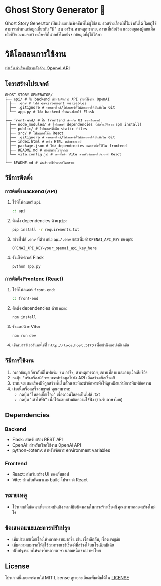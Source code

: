 # Ghost Story Generator 👻

Ghost Story Generator เป็นเว็บแอปพลิเคชันที่ให้ผู้ใช้สามารถสร้างเรื่องผีที่ไม่ซ้ำกันได้ โดยผู้ใช้สามารถกำหนดข้อมูลเกี่ยวกับ "ผี" เช่น อาชีพ, สาเหตุการตาย, สถานที่เสียชีวิต และอายุของผู้ตายเมื่อเสียชีวิต ระบบจะสร้างเรื่องผีที่น่ากลัวโดยอิงจากข้อมูลที่ผู้ใช้ให้มา

# วิดีโอสอนการใช้งาน

[ทำเว็บเล่าเรื่องผีตามสั่งด้วย OpenAI API](https://www.youtube.com/watch?v=nr2Qi5AMw88)

## โครงสร้างโปรเจกต์

```
GHOST-STORY-GENERATOR/
├── api/ # ฝั่ง backend สำหรับจัดการ API เรียกใช้งาน OpenAI
│ ├── .env # ไฟล์ environment variables
│ ├── .gitignore # รายการไฟล์/โฟลเดอร์ที่ไม่ต้องการให้บันทึกใน Git
│ └── app.py # โค้ด backend ที่พัฒนาโดยใช้ Flask
│
├── front-end/ # ฝั่ง frontend สำหรับ UI ของเว็บแอป
│ ├── node_modules/ # โฟลเดอร์ dependencies (อัตโนมัติจาก npm install)
│ ├── public/ # โฟลเดอร์ที่เก็บ static files
│ ├── src/ # โฟลเดอร์โค้ด React
│ ├── .gitignore # รายการไฟล์/โฟลเดอร์ที่ไม่ต้องการให้บันทึกใน Git
│ ├── index.html # หน้า HTML หลักของแอป
│ ├── package.json # ไฟล์ dependencies และคำสั่งที่ใช้ใน frontend
│ ├── README.md # คำอธิบายโปรเจกต์
│ └── vite.config.js # การตั้งค่า Vite สำหรับจัดการโปรเจกต์ React
│
└── README.md # คำอธิบายโปรเจกต์โดยรวม
```

## วิธีการติดตั้ง

### การติดตั้ง Backend (API)

1. ไปที่โฟลเดอร์ `api`

   ```bash
   cd api
   ```

2. ติดตั้ง dependencies ด้วย `pip`:
   ```bash
   pip install -r requirements.txt
   ```
3. สร้างไฟล์ `.env` ที่ตำแหน่ง `api/.env` และเพิ่มค่า `OPENAI_API_KEY` ของคุณ:
   ```
   OPENAI_API_KEY=your_openai_api_key_here
   ```
4. รันเซิร์ฟเวอร์ Flask:
   ```bash
   python app.py
   ```

### การติดตั้ง Frontend (React)

1. ไปที่โฟลเดอร์ `front-end`:
   ```bash
   cd front-end
   ```
2. ติดตั้ง dependencies ด้วย `npm`:
   ```bash
   npm install
   ```
3. รันแอปด้วย Vite:
   ```bash
   npm run dev
   ```
4. เปิดเบราว์เซอร์และไปที่ `http://localhost:5173` เพื่อเข้าถึงแอปพลิเคชัน

## วิธีการใช้งาน

1. กรอกข้อมูลเกี่ยวกับผีในฟอร์ม เช่น อาชีพ, สาเหตุการตาย, สถานที่ตาย และอายุเมื่อเสียชีวิต
2. กดปุ่ม "สร้างเรื่องผี" ระบบจะส่งข้อมูลไปยัง API เพื่อสร้างเนื้อเรื่องผี
3. ระบบจะแสดงเรื่องผีที่ถูกสร้างขึ้นในลักษณะทีละตัวอักษรเพื่อให้ดูเหมือนว่ามีการพิมพ์ข้อความ
4. เมื่อเนื้อเรื่องเสร็จสมบูรณ์ คุณสามารถ:
   - กดปุ่ม "โหลดเนื้อเรื่อง" เพื่อดาวน์โหลดเป็นไฟล์ .txt
   - กดปุ่ม "เล่าให้ฟัง" เพื่อให้ระบบอ่านข้อความให้ฟัง (รองรับภาษาไทย)

## Dependencies

### Backend

- Flask: สำหรับสร้าง REST API
- OpenAI: สำหรับเรียกใช้งาน OpenAI API
- python-dotenv: สำหรับจัดการ environment variables

### Frontend

- React: สำหรับสร้าง UI ของเว็บแอป
- Vite: สำหรับพัฒนาและ build โปรเจกต์ React

## หมายเหตุ

- โปรเจกต์นี้พัฒนาเพื่อความบันเทิง หากมีข้อผิดพลาดในการสร้างเรื่องผี คุณสามารถลองสร้างใหม่ได้

## ข้อเสนอแนะและการปรับปรุง

- เพิ่มประเภทเนื้อเรื่องให้หลากหลายมากขึ้น เช่น เรื่องลึกลับ, เรื่องผจญภัย
- เพิ่มความสามารถให้ผู้ใช้สามารถแชร์เรื่องผีที่สร้างได้บนโซเชียลมีเดีย
- ปรับปรุงระบบให้รองรับหลายภาษา นอกเหนือจากภาษาไทย

## License

โปรเจกต์นี้เผยแพร่ภายใต้ MIT License ดูรายละเอียดเพิ่มเติมได้ใน [LICENSE](LICENSE)
